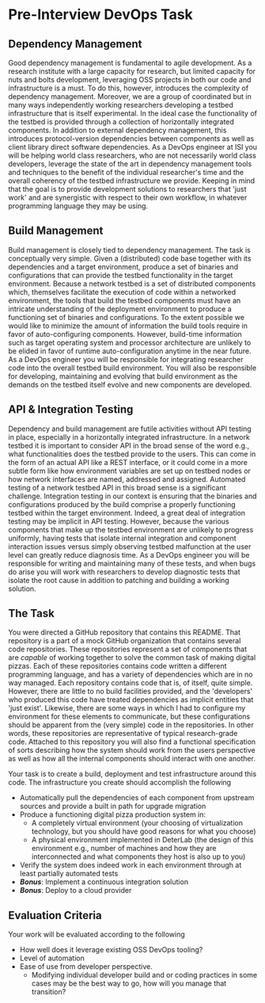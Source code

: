 
# Pre-Interview DevOps Task

## Dependency Management

Good dependency management is fundamental to agile development. As a research institute with a large capacity for research, but limited capacity for nuts and bolts development, leveraging OSS projects in both our code and infrastructure is a must. To do this, however, introduces the complexity of dependency management. Moreover, we are a group of coordinated but in many ways independently working researchers developing a testbed infrastructure that is itself experimental. In the ideal case the functionality of the testbed is provided through a collection of horizontally integrated components. In addition to external dependency management, this introduces protocol-version dependencies between components as well as client library direct software dependencies. As a DevOps engineer at ISI you will be helping world class researchers, who are not necessarily world class developers, leverage the state of the art in dependency management tools and techniques to the benefit of the individual researcher's time and the overall coherency of the testbed infrastructure we provide. Keeping in mind that the goal is to provide development solutions to researchers that 'just work' and are synergistic with respect to their own workflow, in whatever programming language they may be using.

## Build Management

Build management is closely tied to dependency management. The task is conceptually very simple. Given a (distributed) code base together with its dependencies and a target environment, produce a set of binaries and configurations that can provide the testbed functionality in the target environment. Because a network testbed is a set of distributed components which, themselves facilitate the execution of code within a networked environment, the tools that build the testbed components must have an intricate understanding of the deployment environment to produce a functioning set of binaries and configurations. To the extent possible we would like to minimize the amount of information the build tools require in favor of auto-configuring components. However, build-time information such as target operating system and processor architecture are unlikely to be elided in favor of runtime auto-configuration anytime in the near future. As a DevOps engineer you will be responsible for integrating researcher code into the overall testbed build environment. You will also be responsible for developing, maintaining and evolving that build environment as the demands on the testbed itself evolve and new components are developed.


## API & Integration Testing

Dependency and build management are futile activities without API testing in place, especially in a horizontally integrated infrastructure. In a network testbed it is important to consider API in the broad sense of the word e.g., what functionalities does the testbed provide to the users. This can come in the form of an actual API like a REST interface, or it could come in a more subtle form like how environment variables are set up on testbed nodes or how network interfaces are named, addressed and assigned. Automated testing of a network testbed API in this broad sense is a significant challenge. Integration testing in our context is ensuring that the binaries and configurations produced by the build comprise a properly functioning testbed within the target environment. Indeed, a great deal of integration testing may be implicit in API testing. However, because the various components that make up the testbed environment are unlikely to progress uniformly, having tests that isolate internal integration and component interaction issues versus simply observing testbed malfunction at the user level can greatly reduce diagnosis time. As a DevOps engineer you will be responsible for writing and maintaining many of these tests, and when bugs do arise you will work with researchers to develop diagnostic tests that isolate the root cause in addition to patching and building a working solution.

## The Task

You were directed a GitHub repository that contains this README. That repository is a part of a mock GitHub organization that contains several code repositories. These repositories represent a set of components that are *capable* of working together to solve the common task of making digital pizzas. Each of these repositories contains code written a different programming language, and has a variety of dependencies which are in no way managed. Each repository contains code that is, of itself, quite simple. However, there are little to no build facilities provided, and the 'developers' who produced this code have treated dependencies as implicit entities that 'just exist'. Likewise, there are some ways in which I had to configure my environment for these elements to communicate, but these configurations should be apparent from the (very simple) code in the repositories. In other words, these repositories are representative of typical research-grade code. Attached to this repository you will also find a functional specification of sorts describing how the system should work from the users perspective as well as how all the internal components should interact with one another.

Your task is to create a build, deployment and test infrastructure around this code. The infrastructure you create should accomplish the following

  + Automatically pull the dependencies of each component from upstream sources and provide a built in path for upgrade migration
  + Produce a functioning digital pizza production system in:
    - A completely virtual environment (your choosing of virtualization technology, but you should have good reasons for what you choose)
    - A physical environment implemented in DeterLab (the design of this environment e.g., number of machines and how they are interconnected and what components they host is also up to you)
  + Verify the system does indeed work in each environment through at least partially automated tests
  + **_Bonus_**: Implement a continuous integration solution
  + **_Bonus_**: Deploy to a cloud provider

## Evaluation Criteria

Your work will be evaluated according to the following

  + How well does it leverage existing OSS DevOps tooling?
  + Level of automation
  + Ease of use from developer perspective. 
    - Modifying individual developer build and or coding practices in some cases may be the best way to go, how will you manage that transition?
